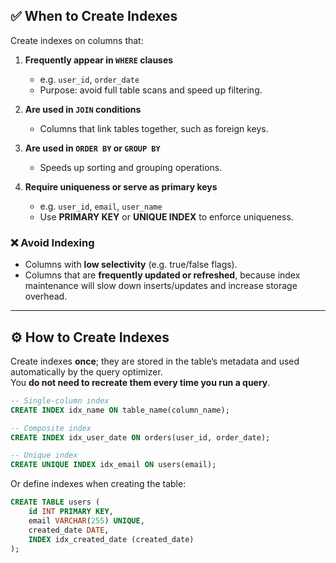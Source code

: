 ## ✅ When to Create Indexes
Create indexes on columns that:

1. **Frequently appear in `WHERE` clauses**  
   - e.g. `user_id`, `order_date`  
   - Purpose: avoid full table scans and speed up filtering.

2. **Are used in `JOIN` conditions**  
   - Columns that link tables together, such as foreign keys.

3. **Are used in `ORDER BY` or `GROUP BY`**  
   - Speeds up sorting and grouping operations.

4. **Require uniqueness or serve as primary keys**  
   - e.g. `user_id`, `email`, `user_name`  
   - Use **PRIMARY KEY** or **UNIQUE INDEX** to enforce uniqueness.

### ❌ Avoid Indexing
- Columns with **low selectivity** (e.g. true/false flags).  
- Columns that are **frequently updated or refreshed**, because index maintenance will slow down inserts/updates and increase storage overhead.

---

## ⚙️ How to Create Indexes
Create indexes **once**; they are stored in the table’s metadata and used automatically by the query optimizer.  
You **do not need to recreate them every time you run a query**.

```sql
-- Single-column index
CREATE INDEX idx_name ON table_name(column_name);

-- Composite index
CREATE INDEX idx_user_date ON orders(user_id, order_date);

-- Unique index
CREATE UNIQUE INDEX idx_email ON users(email);
```

Or define indexes when creating the table:
```sql
CREATE TABLE users (
    id INT PRIMARY KEY,
    email VARCHAR(255) UNIQUE,
    created_date DATE,
    INDEX idx_created_date (created_date)
);
```

